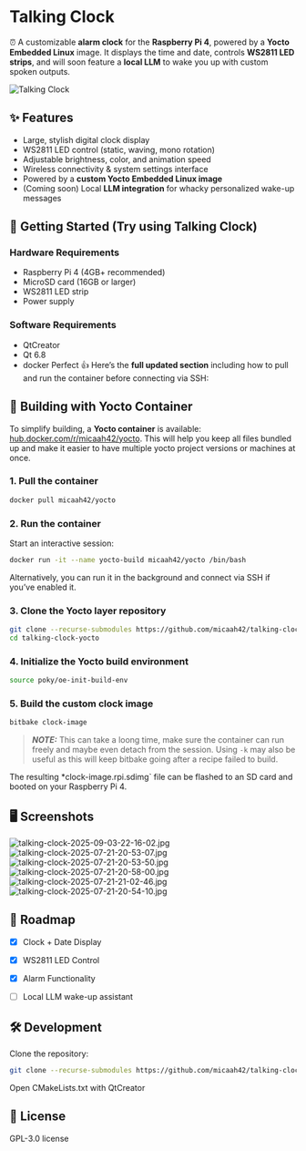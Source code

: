 # Talking Clock
⏰ A customizable **alarm clock** for the **Raspberry Pi 4**, powered by a **Yocto Embedded Linux** image.
It displays the time and date, controls **WS2811 LED strips**, and will soon feature a **local LLM** to wake you up with custom spoken outputs.

![Talking Clock](design/documentation/talking-clock-readme-summary.png)


## ✨ Features

* Large, stylish digital clock display
* WS2811 LED control (static, waving, mono rotation)
* Adjustable brightness, color, and animation speed
* Wireless connectivity & system settings interface
* Powered by a **custom Yocto Embedded Linux image**
* (Coming soon) Local **LLM integration** for whacky personalized wake-up messages


## 🚀 Getting Started (Try using Talking Clock)

### Hardware Requirements

* Raspberry Pi 4 (4GB+ recommended)
* MicroSD card (16GB or larger)
* WS2811 LED strip
* Power supply

### Software Requirements

* QtCreator
* Qt 6.8
* docker
Perfect 👍 Here’s the **full updated section** including how to pull and run the container before connecting via SSH:


## 🔧 Building with Yocto Container

To simplify building, a **Yocto container** is available: [hub.docker.com/r/micaah42/yocto](https://hub.docker.com/r/micaah42/yocto). This will help you keep all files bundled up and make it easier to have multiple yocto project versions or machines at once.

### 1. Pull the container

```bash
docker pull micaah42/yocto
```

### 2. Run the container

Start an interactive session:

```bash
docker run -it --name yocto-build micaah42/yocto /bin/bash
```

Alternatively, you can run it in the background and connect via SSH if you’ve enabled it.

### 3. Clone the Yocto layer repository

```bash
git clone --recurse-submodules https://github.com/micaah42/talking-clock-yocto.git
cd talking-clock-yocto
```

### 4. Initialize the Yocto build environment

```bash
source poky/oe-init-build-env
```

### 5. Build the custom clock image

```bash
bitbake clock-image
```

> **_NOTE:_**  This can take a loong time, make sure the container can run freely and maybe even detach from the session. Using `-k` may also be useful as this will keep bitbake going after a recipe failed to build.

The resulting *clock-image.rpi.sdimg` file can be flashed to an SD card and booted on your Raspberry Pi 4.


## 🖥️ Screenshots

![talking-clock-2025-09-03-22-16-02.jpg](design/documentation/talking-clock-2025-09-03-22-16-02.jpg)
![talking-clock-2025-07-21-20-53-07.jpg](design/documentation/talking-clock-2025-07-21-20-53-07.jpg)
![talking-clock-2025-07-21-20-53-50.jpg](design/documentation/talking-clock-2025-07-21-20-53-50.jpg)
![talking-clock-2025-07-21-20-58-00.jpg](design/documentation/talking-clock-2025-07-21-20-58-00.jpg)
![talking-clock-2025-07-21-21-02-46.jpg](design/documentation/talking-clock-2025-07-21-21-02-46.jpg)
![talking-clock-2025-07-21-20-54-10.jpg](design/documentation/talking-clock-2025-07-21-20-54-10.jpg)


## 🔮 Roadmap

* [x] Clock + Date Display
* [x] WS2811 LED Control
* [x] Alarm Functionality
* [ ] Local LLM wake-up assistant


## 🛠️ Development

Clone the repository:

```bash
git clone --recurse-submodules https://github.com/micaah42/talking-clock.git
```

Open CMakeLists.txt with QtCreator


## 📜 License

GPL-3.0 license 
